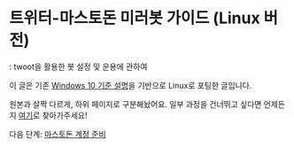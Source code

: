 # 트위터-마스토돈 미러봇 가이드 (Linux 버전)
: twoot을 활용한 봇 설정 및 운용에 관하여

이 글은 기존 [Windows 10 기준 설명](https://beyondthelight.notion.site/ac507320fa454638899c5371d50e9585)을 기반으로 Linux로 포팅한 글입니다.

원본과 살짝 다르게, 하위 페이지로 구분해놨어요. 일부 과정을 건너뛰고 싶다면 언제든지 [여기](./list.md)로 찾아가주세요!

다음 단계: [마스토돈 계정 준비](./prepare-mastodon.md)